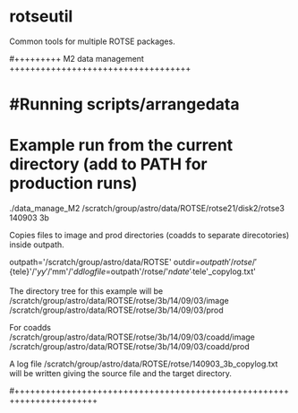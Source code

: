 # rotseutil
Common tools for multiple ROTSE packages.

#+++++++++ M2 data management +++++++++++++++++++++++++++++++++++

#Running scripts/arrangedata 
====================================

# Example run from the current directory (add to PATH for production runs)

./data_manage_M2 /scratch/group/astro/data/ROTSE/rotse21/disk2/rotse3 140903 3b

Copies files to image and prod directories (coadds to separate direcotories) inside outpath. 

outpath='/scratch/group/astro/data/ROTSE'
outdir=$outpath'/rotse/'${tele}'/'$yy'/'$mm'/'$dd
logfile=$outpath'/rotse/'$ndate'_'$tele'_copylog.txt'

The directory tree for this example will be
/scratch/group/astro/data/ROTSE/rotse/3b/14/09/03/image
/scratch/group/astro/data/ROTSE/rotse/3b/14/09/03/prod

For coadds
/scratch/group/astro/data/ROTSE/rotse/3b/14/09/03/coadd/image
/scratch/group/astro/data/ROTSE/rotse/3b/14/09/03/coadd/prod

A log file /scratch/group/astro/data/ROTSE/rotse/140903_3b_copylog.txt 
will be written giving the source file and the target directory.

#++++++++++++++++++++++++++++++++++++++++++++++++++++++++++++++++++++++
